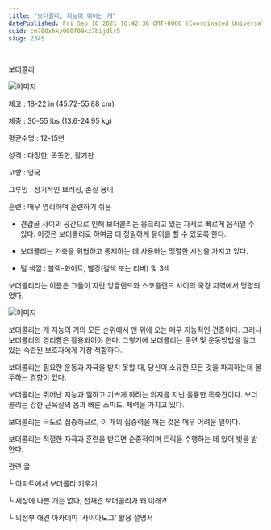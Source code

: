 ```yaml
---
title: "보더콜리, 지능이 뛰어난 개"
datePublished: Fri Sep 10 2021 16:42:36 GMT+0000 (Coordinated Universal Time)
cuid: cm700xhky000f09kz7bijdlr5
slug: 2345

---
```



보더콜리

![이미지](https://cdn.hashnode.com/res/hashnode/image/upload/v1739250644903/bab95cf7-1edb-40aa-b54d-a0efe37e9083.jpeg)

체고 : 18-22 in (45.72-55.88 cm)

체중 : 30-55 lbs (13.6-24.95 kg)

평균수명 : 12-15년

성격 : 다정한, 똑똑한, 활기찬

고향 : 영국

그루밍 : 정기적인 브러싱, 손질 용이

훈련 : 매우 영리하며 훈련하기 쉬움

* 견갑골 사이의 공간으로 인해 보더콜리는 웅크리고 있는 자세로 빠르게 움직일 수 있다. 이것은 보더콜리로 하여금 더 정밀하게 몰이를 할 수 있도록 한다.

* 보더콜리는 가축을 위협하고 통제하는 데 사용하는 맹렬한 시선을 가지고 있다.

* 털 색깔 : 블랙-화이트, 빨강(갈색 또는 리버) 및 3색

보더콜리라는 이름은 그들이 자란 잉글랜드와 스코틀랜드 사이의 국경 지역에서 명명되었다.

![이미지](https://cdn.hashnode.com/res/hashnode/image/upload/v1739250647349/890795ab-b0eb-4574-8dc0-3cd06b55cb59.jpeg)

보더콜리는 개 지능의 거의 모든 순위에서 맨 위에 오는 매우 지능적인 견종이다. 그러나 보더콜리의 영리함은 활용되어야 한다. 그렇기에 보더콜리는 훈련 및 운동방법을 알고 있는 숙련된 보호자에게 가장 적합하다.

보더콜리는 필요한 운동과 자극을 받지 못할 때, 당신이 소유한 모든 것을 파괴하는데 몰두하는 경향이 있다.

보더콜리는 뛰어난 지능과 일하고 기쁘게 하려는 의지를 지닌 훌륭한 목축견이다. 보더콜리는 강한 근육질의 몸과 빠른 스피드, 체력을 가지고 있다.

보더콜리는 극도로 집중하므로, 이 개의 집중력을 깨는 것은 매우 어려운 일이다.

보더콜리는 적절한 자극과 훈련을 받으면 순종적이며 트릭을 수행하는 데 있어 빛을 발한다.

관련 글

└ 아파트에서 보더콜리 키우기

└ 세상에 나쁜 개는 없다, 천재견 보더콜리가 왜 이래?!

└ 의정부 애견 아카데미 '사이아도그' 활용 설명서